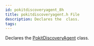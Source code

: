 ```yaml
---
id: pokitdiscoveryagent_8h
title: pokitdiscoveryagent.h File
description: Declares the  class.
tags:
---
```

Declares the <a href="classPokitDiscoveryAgent">PokitDiscoveryAgent</a> class.
